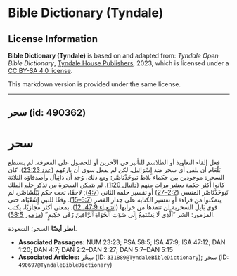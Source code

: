 # Bible Dictionary (Tyndale)

## License Information

**Bible Dictionary (Tyndale)** is based on and adapted from: _Tyndale Open Bible Dictionary_, [Tyndale House Publishers](https://tyndaleopenresources.com/), 2023, which is licensed under a [CC BY-SA 4.0 license](https://creativecommons.org/licenses/by-sa/4.0/legalcode.en).

This markdown version is provided under the same license.



--------------------------------

## سحر (id: 490362)

سحر
===

فعل إلقاء التعاويذ أو الطلاسم للتأثير في الآخرين أو للحصول على المعرفة. لم يستطع بَلْعَام أن يلقي أي سحر ضد إِسْرَائِيل، لكن لم يفعل سوى أن باركهم ([عدد 23:23](https://ref.ly/Num23:23)). كان السحرة موجودين بين حكماء بلاط نَبوخَذْنَاصَّر؛ ومع ذلك، وُجد أن دَانِيآل وأصدقاؤه الثلاثة كانوا أكثر حكمة بعشر مرات منهم ([دانيال 1:20](https://ref.ly/Dan1:20)). لم يتمكن السحرة من تذكر حلم الملك نَبوخَذْنَاصَّر المنسي ([2:2–27](https://ref.ly/Dan2:2-Dan2:27)) أو تفسير حلمه الثاني ([4:7](https://ref.ly/Dan4:7)); لاحقًا، تحت حكم بَيْلْشَاصَّر، لم يتمكنوا من قراءة أو تفسير الكتابة على جدار القصر ([5:7–15](https://ref.ly/Dan5:7-Dan5:15)). وفقًا للنبي إِشَعْيَاء، حتى قوى بَابِل السحرية لن تنقذها من خرابها ([إشعياء 47:9، 12](https://ref.ly/Isa47:9,Isa47:12)). بمعنى أكثر مجازيًا، يكتب المزمور: الشر “ٱلَّذِي لَا يَسْتَمِعُ إِلَى صَوْتِ ٱلْحُوَاةِ ٱلرَّاقِينَ رُقَى حَكِيمٍ” ([مزمور 58:5](https://ref.ly/Ps58:5)).

**انظر أيضًا** السحر؛ الشعوذة.

* **Associated Passages:** NUM 23:23; PSA 58:5; ISA 47:9; ISA 47:12; DAN 1:20; DAN 4:7; DAN 2:2–DAN 2:27; DAN 5:7–DAN 5:15
* **Associated Articles:** سِحْر (ID: `331889@TyndaleBibleDictionary`); سحر (ID: `490697@TyndaleBibleDictionary`)

